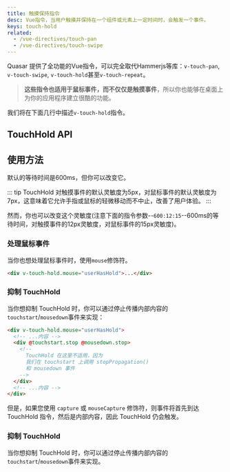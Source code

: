 ```yaml
---
title: 触摸保持指令
desc: Vue指令，当用户触摸并保持在一个组件或元素上一定时间时，会触发一个事件。
keys: touch-hold
related:
  - /vue-directives/touch-pan
  - /vue-directives/touch-swipe
---
```

 Quasar 提供了全功能的Vue指令，可以完全取代Hammerjs等库：`v-touch-pan`, `v-touch-swipe`, `v-touch-hold`甚至`v-touch-repeat`。

> **这些指令也适用于鼠标事件，而不仅仅是触摸事件**，所以你也能够在桌面上为你的应用程序建立很酷的功能。

我们将在下面几行中描述`v-touch-hold`指令。

## TouchHold API

<doc-api file="TouchHold" />

## 使用方法

<doc-example title="基本" file="TouchHold/Basic" />

默认的等待时间是600ms，但你可以改变它。

<doc-example title="自定义等待时间" file="TouchHold/CustomTimer" />

::: tip
TouchHold 对触摸事件的默认灵敏度为5px，对鼠标事件的默认灵敏度为7px，这意味着它允许手指或鼠标的轻微移动而不中止，改善了用户体验。
:::

然而，你也可以改变这个灵敏度(注意下面的指令参数--`600:12:15`--600ms的等待时间，对触摸事件的12px灵敏度，对鼠标事件的15px灵敏度)。

<doc-example title="自定义灵敏度" file="TouchHold/CustomSensitivity" />

### 处理鼠标事件
当你也想处理鼠标事件时，使用`mouse`修饰符。

```html
<div v-touch-hold.mouse="userHasHold">...</div>
```

### 抑制 TouchHold
当你想抑制 TouchHold 时，你可以通过停止传播内部内容的`touchstart`/`mousedown`事件来实现：

```html
<div v-touch-hold.mouse="userHasHold">
  <!-- ...内容 -->
  <div @touchstart.stop @mousedown.stop>
    <!--
      TouchHold 在这里不适用，因为
      我们在 touchstart 上调用 stopPropagation()
      和 mousedown 事件
    -->
  </div>
  <!-- ...内容 -->
</div>
```
但是，如果您使用 `capture` 或 `mouseCapture` 修饰符，则事件将首先到达 TouchHold 指令，然后是内部内容，因此 TouchHold 仍会触发。

### 抑制 TouchHold
当你想抑制 TouchHold 时，你可以通过停止传播内部内容的`touchstart`/`mousedown`事件来实现。

